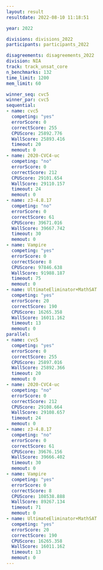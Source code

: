 ```yaml
---
layout: result
resultdate: 2022-08-10 11:18:51

year: 2022

divisions: divisions_2022
participants: participants_2022

disagreements: disagreements_2022
division: NIA
track: track_unsat_core
n_benchmarks: 132
time_limit: 1200
mem_limit: 60

winner_seq: cvc5
winner_par: cvc5
sequential:
- name: cvc5
  competing: "yes"
  errorScore: 0
  correctScore: 255
  CPUScore: 25892.776
  WallScore: 25893.416
  timeout: 20
  memout: 0
- name: 2020-CVC4-uc
  competing: "no"
  errorScore: 0
  correctScore: 212
  CPUScore: 29101.654
  WallScore: 29110.157
  timeout: 24
  memout: 0
- name: z3-4.8.17
  competing: "no"
  errorScore: 0
  correctScore: 61
  CPUScore: 39671.016
  WallScore: 39667.742
  timeout: 30
  memout: 0
- name: Vampire
  competing: "yes"
  errorScore: 0
  correctScore: 8
  CPUScore: 97846.638
  WallScore: 91988.187
  timeout: 75
  memout: 0
- name: UltimateEliminator+MathSAT
  competing: "yes"
  errorScore: 20
  correctScore: 190
  CPUScore: 16265.358
  WallScore: 16011.162
  timeout: 13
  memout: 0
parallel:
- name: cvc5
  competing: "yes"
  errorScore: 0
  correctScore: 255
  CPUScore: 25897.016
  WallScore: 25892.366
  timeout: 20
  memout: 0
- name: 2020-CVC4-uc
  competing: "no"
  errorScore: 0
  correctScore: 212
  CPUScore: 29108.664
  WallScore: 29108.657
  timeout: 24
  memout: 0
- name: z3-4.8.17
  competing: "no"
  errorScore: 0
  correctScore: 61
  CPUScore: 39676.156
  WallScore: 39666.402
  timeout: 30
  memout: 0
- name: Vampire
  competing: "yes"
  errorScore: 0
  correctScore: 8
  CPUScore: 108538.888
  WallScore: 89267.134
  timeout: 71
  memout: 0
- name: UltimateEliminator+MathSAT
  competing: "yes"
  errorScore: 20
  correctScore: 190
  CPUScore: 16265.358
  WallScore: 16011.162
  timeout: 13
  memout: 0
---
```

